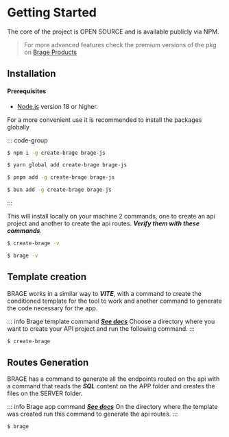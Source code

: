 # Getting Started

The core of the project is OPEN SOURCE and is available publicly via NPM.

> For more advanced features check the premium versions of the pkg on
> [Brage Products](https://brage.app)

## Installation

#### Prerequisites

- [Node.js](https://nodejs.org/) version 18 or higher.

For a more convenient use it is recommended to install the packages globally

::: code-group

```bash [npm]
$ npm i -g create-brage brage-js
```

```bash [Yarn]
$ yarn global add create-brage brage-js
```

```bash [pnpm]
$ pnpm add -g create-brage brage-js
```

```bash [Bun]
$ bun add -g create-brage brage-js
```

::: 

This will install locally on your machine 2 commands, one to create an api project and another to create the api routes. ***Verify them with these commands***.

```bash
$ create-brage -v
```

```bash
$ brage -v
```

## Template creation

BRAGE works in a similar way to ***VITE***, with a command to create the conditioned template for the tool to work and another command to generate the code necessary for the app.

::: info Brage template command ***[See docs](./create-brage)***
Choose a directory where you want to create your API project and run the following command.
:::

```bash
$ create-brage
```

## Routes Generation

BRAGE has a command to generate all the endpoints routed on the api with a command that reads the ***SQL*** content on the APP folder and creates the files on the SERVER folder.

::: info Brage app command ***[See docs](./brage)***
On the directory where the template was created run this command to generate the api routes.
:::


```bash
$ brage
```